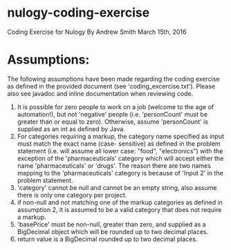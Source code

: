 # nulogy-coding-exercise

Coding Exercise for Nulogy
By Andrew Smith
March 15th, 2016

Assumptions:
============ 

The following assumptions have been made regarding the coding exercise as defined in the provided 
document (see 'coding_excercise.txt').  Please also see javadoc and inline documentation when reviewing
code.

1) It is possible for zero people to work on a job (welcome to the age of automation!), but not 'negative' people
  (i.e. 'personCount' must be greater than or equal to zero).  Otherwise, assume 'personCount' is supplied as 
  an int as defined by Java.
2) For categories requiring a markup, the category name specified as input must match the exact name (case-
  sensitive) as defined in the problem statement (i.e. will assume all lower case: "food", "electronics") with the 
  exception of the 'pharmaceuticals' category which will accept either the name 'pharmaceuticals' or 'drugs'. 
  The reason there are two names mapping to the 'pharmaceuticals' category is because of 'Input 2' in the problem
  statement.  
3) 'category' cannot be null and cannot be an empty string, also assume there is only one category per project.
4) if non-null and not matching one of the markup categories as defined in assumption 2, it is assumed to be 
  a valid category that does not require a markup.
5) 'basePrice' must be non-null, greater than zero, and supplied as a BigDecimal object which will be rounded 
  up to two decimal places.
6) return value is a BigDecimal rounded up to two decimal places.
